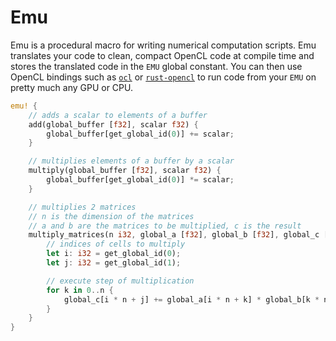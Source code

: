 # Emu
Emu is a procedural macro for writing numerical computation scripts. Emu translates your code to clean, compact OpenCL code at compile time and stores the translated code in the `EMU` global constant. You can then use OpenCL bindings such as [`ocl`](https://github.com/cogciprocate/ocl) or [`rust-opencl`](https://github.com/luqmana/rust-opencl) to run code from your `EMU` on pretty much any GPU or CPU.
```rust
emu! {
	// adds a scalar to elements of a buffer
	add(global_buffer [f32], scalar f32) {
		global_buffer[get_global_id(0)] += scalar;
	}

	// multiplies elements of a buffer by a scalar
	multiply(global_buffer [f32], scalar f32) {
		global_buffer[get_global_id(0)] *= scalar;
	}

	// multiplies 2 matrices
	// n is the dimension of the matrices
	// a and b are the matrices to be multiplied, c is the result
	multiply_matrices(n i32, global_a [f32], global_b [f32], global_c [f32]) {
		// indices of cells to multiply
		let i: i32 = get_global_id(0);
		let j: i32 = get_global_id(1);

		// execute step of multiplication
		for k in 0..n {
			global_c[i * n + j] += global_a[i * n + k] * global_b[k * n + j];
		}
	}
}
```
